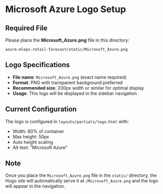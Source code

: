 # Microsoft Azure Logo Setup

## Required File
Please place the **Microsoft_Azure.png** file in this directory:
```
azure-mlops-retail-forecast/static/Microsoft_Azure.png
```

## Logo Specifications
- **File name**: `Microsoft_Azure.png` (exact name required)
- **Format**: PNG with transparent background preferred
- **Recommended size**: 200px width or similar for optimal display
- **Usage**: This logo will be displayed in the sidebar navigation

## Current Configuration
The logo is configured in `layouts/partials/logo.html` with:
- Width: 60% of container
- Max height: 50px
- Auto height scaling
- Alt text: "Microsoft Azure"

## Note
Once you place the `Microsoft_Azure.png` file in the `static/` directory, the Hugo site will automatically serve it at `/Microsoft_Azure.png` and the logo will appear in the navigation. 